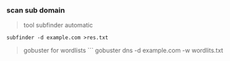 ### scan sub domain 
>tool subfinder automatic 
```
subfinder -d example.com >res.txt
```
>gobuster for wordlists ```
gobuster dns -d example.com -w wordlits.txt
```

